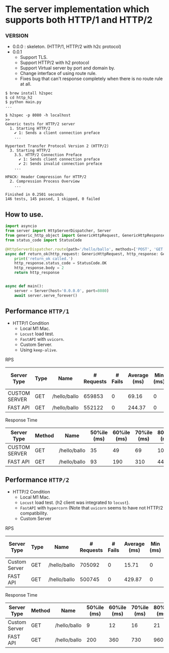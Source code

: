 # The server implementation which supports both HTTP/1 and HTTP/2

### VERSION
- 0.0.0 : skeleton. (HTTP/1, HTTP/2 with h2c protocol)
- 0.0.1
  - Support TLS.
  - Support HTTP/2 with h2 protocol
  - Support Virtual server by port and domain by. 
  - Change interface of using route rule.
  - Fixes bug that can't response completely when there is no route rule at all.

```shell
$ brew install h2spec
$ cd http_h2
$ python main.py
...

$ h2spec -p 8080 -h localhost 
>>
Generic tests for HTTP/2 server
  1. Starting HTTP/2
    ✔ 1: Sends a client connection preface
    ...

Hypertext Transfer Protocol Version 2 (HTTP/2)
  3. Starting HTTP/2
    3.5. HTTP/2 Connection Preface
      ✔ 1: Sends client connection preface
      ✔ 2: Sends invalid connection preface
    ...

HPACK: Header Compression for HTTP/2
  2. Compression Process Overview
    ...

Finished in 0.2501 seconds
146 tests, 145 passed, 1 skipped, 0 failed
```



## How to use.
```python
import asyncio
from server import HttpServerDispatcher, Server
from generic_http_object import GenericHttpRequest, GenericHttpResponse
from status_code import StatusCode

@HttpServerDispatcher.route(path='/hello/ballo', methods=['POST', 'GET'])
async def return_ok(http_request: GenericHttpRequest, http_response: GenericHttpResponse):
    print('return_ok called.')
    http_response.status_code = StatusCode.OK
    http_response.body = 2
    return http_response


async def main():
    server = Server(host='0.0.0.0', port=8080)
    await server.serve_forever()

```


## Performance `HTTP/1`
- HTTP/1 Condition
  - Local M1 Mac.
  - `Locust` load test. 
  - `FastAPI` with `uvicorn`. 
  - Custom Server.
  - Using `keep-alive`.

RPS

| Server Type   | Type | Name          | # Requests | # Fails | Average (ms) | Min (ms) | Max (ms) | Average size (bytes) | RPS    | Failures/s |
|---------------|------|---------------|------------|---------|--------------|----------|----------|----------------------|--------|------------|
| CUSTOM SERVER | GET  | /hello/ballo  | 659853     | 0       | 69.16        | 0        | 1189     | 1                    | 1461.36| 0          |
| FAST API      | GET  | /hello/ballo  | 552122     | 0       | 244.37       | 0        | 6732     | 1                    | 1220.07|            |


Response Time

| Server Type   | Method | Name          | 50%ile (ms) | 60%ile (ms) | 70%ile (ms) | 80%ile (ms) | 90%ile (ms) | 95%ile (ms) | 99%ile (ms) | 100%ile (ms) |
|---------------|--------|---------------|-------------|-------------|-------------|-------------|-------------|-------------|-------------|--------------|
| CUSTOM SERVER | GET    | /hello/ballo  | 35          | 49          | 69          | 100         | 160         | 230         | 640         | 1200         |
| FAST API      | GET    | /hello/ballo  | 93          | 190         | 310         | 440         | 650         | 820         | 1300        | 6700         |


## Performance `HTTP/2`
- HTTP/2 Condition
  - Local M1 Mac.
  - `Locust` load test. (h2 client was integrated to `locust`).
  - `FastAPI` with `hypercorn` (Note that `uvicorn` seems to have not HTTP/2 compatibility.
  - Custom Server

RPS

| Server Type   | Type | Name          | # Requests | # Fails | Average (ms) | Min (ms) | Max (ms) | Average size (bytes) | RPS    | Failures/s |
|---------------|------|---------------|------------|---------|--------------|----------|----------|----------------------|--------|------------|
| Custom Server | GET  | /hello/ballo  | 705092     | 0       | 15.71        | 0        | 290      | 0                    | 1564.11| 0          |
| FAST API      | GET  | /hello/ballo  | 500745     | 0       | 429.87       | 0        | 3893     | 0                    | 1111.84| 0          |

Response Time

| Server Type   | Method | Name          | 50%ile (ms) | 60%ile (ms) | 70%ile (ms) | 80%ile (ms) | 90%ile (ms) | 95%ile (ms) | 99%ile (ms) | 100%ile (ms) |
|---------------|--------|---------------|-------------|-------------|-------------|-------------|-------------|-------------|-------------|--------------|
| Custom Server | GET    | /hello/ballo  | 9           | 12          | 16          | 21          | 33          | 56          | 120         | 290          |
| FAST API      | GET    | /hello/ballo  | 200         | 360         | 730         | 960         | 1200        | 1300        | 1400        | 3900         |
